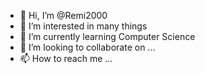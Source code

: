 - 👋 Hi, I’m @Remi2000
- 👀 I’m interested in many things
- 🌱 I’m currently learning Computer Science
- 💞️ I’m looking to collaborate on ...
- 📫 How to reach me ...

<!---
Remi2000/Remi2000 is a ✨ special ✨ repository because its `README.md` (this file) appears on your GitHub profile.
You can click the Preview link to take a look at your changes.
--->
